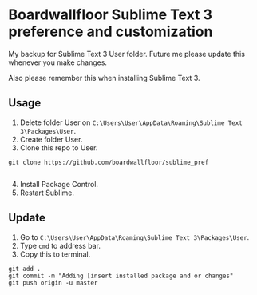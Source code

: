 # Boardwallfloor Sublime Text 3 preference and customization
My backup for Sublime Text 3 User folder. Future me please update this whenever you make changes.

Also please remember this when installing Sublime Text 3.

## Usage
1. Delete folder User on ```C:\Users\User\AppData\Roaming\Sublime Text 3\Packages\User```.
2. Create folder User.
3. Clone this repo to User.
```
git clone https://github.com/boardwallfloor/sublime_pref
 
```
4. Install Package Control.
5. Restart Sublime.

## Update
1. Go to ```C:\Users\User\AppData\Roaming\Sublime Text 3\Packages\User```.
2. Type ```cmd``` to address bar.
3. Copy this to terminal.
```
git add .
git commit -m "Adding [insert installed package and or changes"
git push origin -u master
 
```

